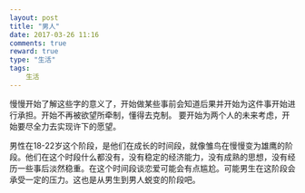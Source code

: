 ```yaml
---
layout: post
title: "男人"
date: 2017-03-26 11:16
comments: true
reward: true
type: "生活"
tags: 
	生活 
---
```

慢慢开始了解这些字的意义了，开始做某些事前会知道后果并开始为这件事开始进行承担。开始不再被欲望所牵制，懂得去克制。
要开始为两个人的未来考虑，开始要尽全力去实现许下的愿望。

男性在18-22岁这个阶段，是他们在成长的时间段，就像雏鸟在慢慢变为雄鹰的阶段。他们在这个时段什么都没有，没有稳定的经济能力，没有成熟的思想，没有经历一些事后淡然稳重。在这个时间段谈恋爱可能会有点尴尬。可能男生在这阶段会承受一定的压力。这也是从男生到男人蜕变的阶段吧。